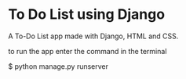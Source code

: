 # To Do List using Django
 A To-Do List app made with Django, HTML and CSS.

to run the app enter the command in the terminal

$ python manage.py runserver

